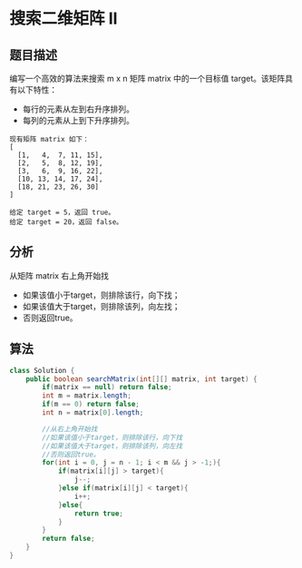 # 搜索二维矩阵 II

## 题目描述

编写一个高效的算法来搜索 m x n 矩阵 matrix 中的一个目标值 target。该矩阵具有以下特性：

* 每行的元素从左到右升序排列。
* 每列的元素从上到下升序排列。

```
现有矩阵 matrix 如下：
[
  [1,   4,  7, 11, 15],
  [2,   5,  8, 12, 19],
  [3,   6,  9, 16, 22],
  [10, 13, 14, 17, 24],
  [18, 21, 23, 26, 30]
]

给定 target = 5，返回 true。
给定 target = 20，返回 false。
```

## 分析

从矩阵 matrix 右上角开始找

* 如果该值小于target，则排除该行，向下找；
* 如果该值大于target，则排除该列，向左找；
* 否则返回true。

## 算法

```java
class Solution {
    public boolean searchMatrix(int[][] matrix, int target) {
        if(matrix == null) return false;
        int m = matrix.length;
        if(m == 0) return false;
        int n = matrix[0].length;

        //从右上角开始找
        //如果该值小于target，则排除该行，向下找
        //如果该值大于target，则排除该列，向左找
        //否则返回true。
        for(int i = 0, j = n - 1; i < m && j > -1;){
            if(matrix[i][j] > target){
                j--;
            }else if(matrix[i][j] < target){
                i++;
            }else{
                return true;
            }
        }
        return false;
    }
}
```
